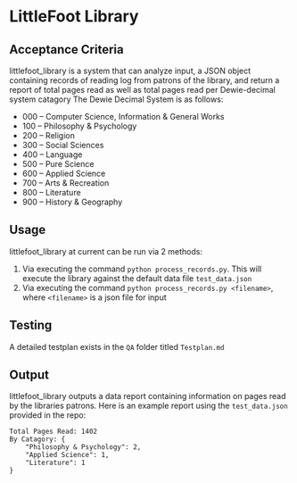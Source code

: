 # LittleFoot Library

## Acceptance Criteria

littlefoot_library is a system that can analyze input, a JSON object containing records of reading log from
patrons of the library, and return a report of total pages read as well as total pages read per Dewie-decimal system catagory
The Dewie Decimal System is as follows:

- 000 – Computer Science, Information & General Works
- 100 – Philosophy & Psychology
- 200 – Religion
- 300 – Social Sciences
- 400 – Language
- 500 – Pure Science
- 600 – Applied Science
- 700 – Arts & Recreation
- 800 – Literature
- 900 – History & Geography

## Usage

littlefoot_library at current can be run via 2 methods:

1. Via executing the command `python process_records.py`. This will execute the library against the default data file `test_data.json`
2. Via executing the command `python process_records.py <filename>`, where `<filename>` is a json file for input

## Testing

A detailed testplan exists in the `QA` folder titled `Testplan.md`

## Output

littlefoot_library outputs a data report containing information on pages read by the libraries patrons. Here is an example report
using the `test_data.json` provided in the repo:

```
Total Pages Read: 1402
By Catagory: {
	"Philosophy & Psychology": 2,
	"Applied Science": 1,
	"Literature": 1
}
```